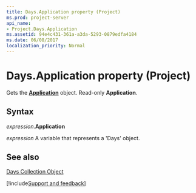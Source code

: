 ```yaml
---
title: Days.Application property (Project)
ms.prod: project-server
api_name:
- Project.Days.Application
ms.assetid: 94e4c431-361a-a3da-5293-0879edfa4184
ms.date: 06/08/2017
localization_priority: Normal
---
```



# Days.Application property (Project)

Gets the  **[Application](Project.Application.md)** object. Read-only **Application**.


## Syntax

_expression_.**Application**

_expression_ A variable that represents a 'Days' object.


## See also


[Days Collection Object](Project.days.md)

[!include[Support and feedback](~/includes/feedback-boilerplate.md)]